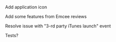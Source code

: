 Add application icon

Add some features from Emcee reviews

Resolve issue  with "3-rd party iTunes launch" event

Tests?
